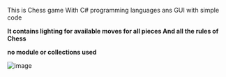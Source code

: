 This is Chess game With C# programming languages ans GUI
with simple code

**It contains lighting for available moves for all pieces
And all the rules of Chess**

**no module or collections used**

![image](https://github.com/AbdoViper23/Chess/assets/113295999/2c5f768b-c0bc-4dfd-9c9a-a6a4d529a5cd)
